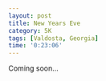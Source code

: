 ```yaml
---
layout: post
title: New Years Eve
category: 5K
tags: [Valdosta, Georgia]
time: '0:23:06'
---
```

Coming soon...